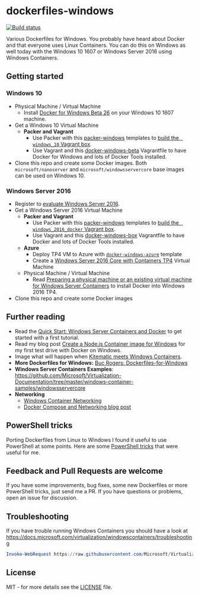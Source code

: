 # dockerfiles-windows
[![Build status](https://ci.appveyor.com/api/projects/status/adxm3egqc5md3fe3/branch/master?svg=true)](https://ci.appveyor.com/project/StefanScherer/dockerfiles-windows/branch/master)

Various Dockerfiles for Windows. You probably have heard about Docker and that everyone uses Linux Containers. You can do this on Windows as well today with the Windows 10 1607 or Windows Server 2016 using Windows Containers.

## Getting started

### Windows 10
* Physical Machine / Virtual Machine
  * Install [Docker for Windows Beta 26](https://docs.docker.com/docker-for-windows/) on your Windows 10 1607 machine.
* Get a Windows 10 Virtual Machine
  * **Packer and Vagrant**
    * Use Packer with this [packer-windows](https://github.com/StefanScherer/packer-windows) templates to [build the ` windows_10` Vagrant box](https://github.com/StefanScherer/docker-windows-beta#get-the-base-box).
    * Use Vagrant and this  [docker-windows-beta](https://github.com/StefanScherer/docker-windows-beta) Vagrantfile to have Docker for Windows and lots of Docker Tools installed.
* Clone this repo and create some Docker images. Both `microsoft/nanoserver` and `microsoft/windowsservercore` base images can be used on Windows 10.

### Windows Server 2016
* Register to [evaluate Windows Server 2016](https://www.microsoft.com/evalcenter/evaluate-windows-server-2016).
* Get a Windows Server 2016 Virtual Machine
  * **Packer and Vagrant**
    * Use Packer with this [packer-windows](https://github.com/StefanScherer/packer-windows) templates to [build the ` windows_2016_docker` Vagrant box](https://github.com/StefanScherer/docker-windows-box#get-the-base-box).
    * Use Vagrant and this [docker-windows-box](https://github.com/StefanScherer/docker-windows-box) Vagrantfile to have Docker and lots of Docker Tools installed.
  * **Azure**
    * Deploy TP4 VM to Azure with [`docker-windows-azure`](https://github.com/StefanScherer/docker-windows-azure) template
    * Create a [Windows Server 2016 Core with Containers TP4](http://azure.microsoft.com/en/marketplace/partners/Microsoft/WindowsServer2016TechnicalPreviewwithContainers/) Virtual Machine
  * Physical Machine / Virtual Machine
    * Read [Preparing a physical machine or an existing virtual machine for Windows Server Containers](https://msdn.microsoft.com/virtualization/windowscontainers/quick_start/inplace_setup) to install Docker into Windows 2016 TP4.
* Clone this repo and create some Docker images

## Further reading
  * Read the [Quick Start: Windows Server Containers and Docker](https://msdn.microsoft.com/virtualization/windowscontainers/quick_start/manage_docker) to get started with a first tutorial.
  * Read my blog post [Create a Node.js Container image for Windows](https://stefanscherer.github.io/create-an-io-js-container-image-for-windows/) for my first test drive with Docker on Windows.
  * Image what will happen when [Kitematic meets Windows Containers](http://blog.hypriot.com/post/kitematic-meets-windows-docker/).
  * **More Dockerfiles for Windows:** [Buc Rogers: Dockerfiles-for-Windows](https://github.com/brogersyh/Dockerfiles-for-windows)
  * **Windows Server Containers Examples**: https://github.com/Microsoft/Virtualization-Documentation/tree/master/windows-container-samples/windowsservercore
  * **Networking**
    * [Windows Container Networking](https://docs.microsoft.com/en-us/virtualization/windowscontainers/manage-containers/container-networking)
    * [Docker Compose and Networking blog post](https://blogs.technet.microsoft.com/virtualization/2016/10/18/use-docker-compose-and-service-discovery-on-windows-to-scale-out-your-multi-service-container-application/)
   
## PowerShell tricks
Porting Dockerfiles from Linux to Windows I found it useful to use PowerShell at some points. Here are some [PowerShell tricks](PowerShellTricks.md) that were useful for me.

## Feedback and Pull Requests are welcome
If you have some improvements, bug fixes, some new Dockerfiles or more PowerShell tricks, just send me a PR. If you have questions or problems, open an issue for discussion.

## Troubleshooting

If you have trouble running Windows Containers you should have a look at https://docs.microsoft.com/virtualization/windowscontainers/troubleshooting

```powershell
Invoke-WebRequest https://raw.githubusercontent.com/Microsoft/Virtualization-Documentation/master/windows-server-container-tools/Debug-ContainerHost/Debug-ContainerHost.ps1 -UseBasicParsing | Invoke-Expression
```

## License

MIT - for more details see the [LICENSE](./LICENSE) file.
